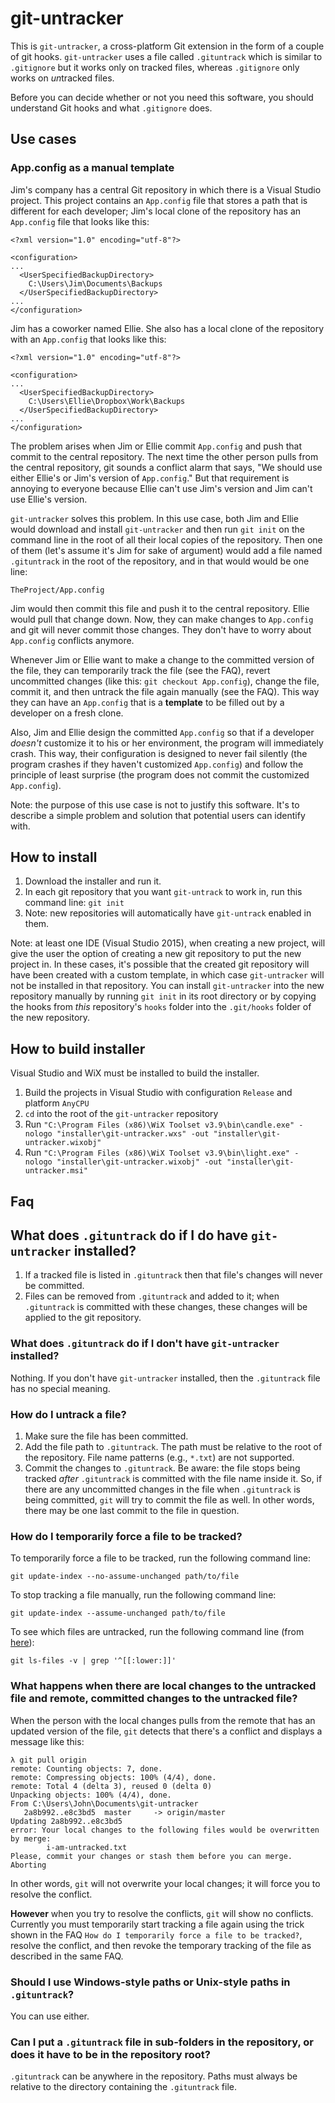# git-untracker

This is `git-untracker`, a cross-platform Git extension in the form of a couple of git hooks. `git-untracker` uses a file called `.gituntrack` which is similar to `.gitignore` but it works only on tracked files, whereas `.gitignore` only works on *un*tracked files.

Before you can decide whether or not you need this software, you should understand Git hooks and what `.gitignore` does.

## Use cases

### App.config as a manual template

Jim's company has a central Git repository in which there is a Visual Studio project. This project contains an `App.config` file that stores a path that is different for each developer; Jim's local clone of the repository has an `App.config` file that looks like this:

    <?xml version="1.0" encoding="utf-8"?>

    <configuration>
    ...
      <UserSpecifiedBackupDirectory>
        C:\Users\Jim\Documents\Backups
      </UserSpecifiedBackupDirectory>
    ...
    </configuration>

Jim has a coworker named Ellie. She also has a local clone of the repository with an `App.config` that looks like this:

    <?xml version="1.0" encoding="utf-8"?>

    <configuration>
    ...
      <UserSpecifiedBackupDirectory>
        C:\Users\Ellie\Dropbox\Work\Backups
      </UserSpecifiedBackupDirectory>
    ...
    </configuration>

The problem arises when Jim or Ellie commit `App.config` and push that commit to the central repository. The next time the other person pulls from the central repository, git sounds a conflict alarm that says, "We should use either Ellie's or Jim's version of `App.config`." But that requirement is annoying to everyone because Ellie can't use Jim's version and Jim can't use Ellie's version.

`git-untracker` solves this problem. In this use case, both Jim and Ellie would download and install `git-untracker` and then run `git init` on the command line in the root of all their local copies of the repository. Then one of them (let's assume it's Jim for sake of argument) would add a file named `.gituntrack` in the root of the repository, and in that would would be one line:

    TheProject/App.config

Jim would then commit this file and push it to the central repository. Ellie would pull that change down. Now, they can make changes to `App.config` and git will never commit those changes. They don't have to worry about `App.config` conflicts anymore.

Whenever Jim or Ellie want to make a change to the committed version of the file, they can temporarily track the file (see the FAQ), revert uncommitted changes (like this: `git checkout App.config`), change the file, commit it, and then untrack the file again manually (see the FAQ). This way they can have an `App.config` that is a **template** to be filled out by a developer on a fresh clone.

Also, Jim and Ellie design the committed `App.config` so that if a developer *doesn't* customize it to his or her environment, the program will immediately crash. This way, their configuration is designed to never fail silently (the program crashes if they haven't customized `App.config`) and follow the principle of least surprise (the program does not commit the customized `App.config`).

Note: the purpose of this use case is not to justify this software. It's to describe a simple problem and solution that potential users can identify with.

## How to install

1. Download the installer and run it.
2. In each git repository that you want `git-untrack` to work in, run this command line: `git init`
3. Note: new repositories will automatically have `git-untrack` enabled in them.

Note: at least one IDE (Visual Studio 2015), when creating a new project, will give the user the option of creating a new git repository to put the new project in. In these cases, it's possible that the created git repository will have been created with a custom template, in which case `git-untracker` will not be installed in that repository. You can install `git-untracker` into the new repository manually by running `git init` in its root directory or by copying the hooks from *this* repository's `hooks` folder into the `.git/hooks` folder of the new repository.

## How to build installer

Visual Studio and WiX must be installed to build the installer.

1. Build the projects in Visual Studio with configuration `Release` and platform `AnyCPU`
2. `cd` into the root of the `git-untracker` repository
2. Run `"C:\Program Files (x86)\WiX Toolset v3.9\bin\candle.exe" -nologo "installer\git-untracker.wxs" -out "installer\git-untracker.wixobj"`
3. Run `"C:\Program Files (x86)\WiX Toolset v3.9\bin\light.exe" -nologo "installer\git-untracker.wixobj" -out "installer\git-untracker.msi"`

## Faq

## What does `.gituntrack` do if I do have `git-untracker` installed?

1. If a tracked file is listed in `.gituntrack` then that file's changes will never be committed.
2. Files can be removed from `.gituntrack` and added to it; when `.gituntrack` is committed with these changes, these changes will be applied to the git repository.

### What does `.gituntrack` do if I don't have `git-untracker` installed?

Nothing. If you don't have `git-untracker` installed, then the `.gituntrack` file has no special meaning.

### How do I untrack a file?

1. Make sure the file has been committed.
2. Add the file path to `.gituntrack`. The path must be relative to the root of the repository. File name patterns (e.g., `*.txt`) are not supported.
3. Commit the changes to `.gituntrack`. Be aware: the file stops being tracked *after* `.gituntrack` is committed with the file name inside it. So, if there are any uncommitted changes in the file when `.gituntrack` is being committed, `git` will try to commit the file as well. In other words, there may be one last commit to the file in question.

### How do I temporarily force a file to be tracked?

To temporarily force a file to be tracked, run the following command line:

    git update-index --no-assume-unchanged path/to/file

To stop tracking a file manually, run the following command line:

    git update-index --assume-unchanged path/to/file

To see which files are untracked, run the following command line (from [here](http://stackoverflow.com/a/2363495/4995014)):

    git ls-files -v | grep '^[[:lower:]]'

### What happens when there are local changes to the untracked file and remote, committed changes to the untracked file?

When the person with the local changes pulls from the remote that has an updated version of the file, `git` detects that there's a conflict and displays a message like this:

    λ git pull origin
    remote: Counting objects: 7, done.
    remote: Compressing objects: 100% (4/4), done.
    remote: Total 4 (delta 3), reused 0 (delta 0)
    Unpacking objects: 100% (4/4), done.
    From C:\Users\John\Documents\git-untracker
       2a8b992..e8c3bd5  master     -> origin/master
    Updating 2a8b992..e8c3bd5
    error: Your local changes to the following files would be overwritten by merge:
            i-am-untracked.txt
    Please, commit your changes or stash them before you can merge.
    Aborting

In other words, `git` will not overwrite your local changes; it will force you to resolve the conflict.

**However** when you try to resolve the conflicts, `git` will show no conflicts. Currently you must temporarily start tracking a file again using the trick shown in the FAQ `How do I temporarily force a file to be tracked?`, resolve the conflict, and then revoke the temporary tracking of the file as described in the same FAQ.

### Should I use Windows-style paths or Unix-style paths in `.gituntrack`?

You can use either.

### Can I put a `.gituntrack` file in sub-folders in the repository, or does it have to be in the repository root?

`.gituntrack` can be anywhere in the repository. Paths must always be relative to the directory containing the `.gituntrack` file.
